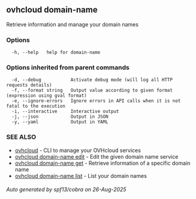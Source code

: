 ## ovhcloud domain-name

Retrieve information and manage your domain names

### Options

```
  -h, --help   help for domain-name
```

### Options inherited from parent commands

```
  -d, --debug           Activate debug mode (will log all HTTP requests details)
  -f, --format string   Output value according to given format (expression using gval format)
  -e, --ignore-errors   Ignore errors in API calls when it is not fatal to the execution
  -i, --interactive     Interactive output
  -j, --json            Output in JSON
  -y, --yaml            Output in YAML
```

### SEE ALSO

* [ovhcloud](ovhcloud.md)	 - CLI to manage your OVHcloud services
* [ovhcloud domain-name edit](ovhcloud_domain-name_edit.md)	 - Edit the given domain name service
* [ovhcloud domain-name get](ovhcloud_domain-name_get.md)	 - Retrieve information of a specific domain name
* [ovhcloud domain-name list](ovhcloud_domain-name_list.md)	 - List your domain names

###### Auto generated by spf13/cobra on 26-Aug-2025
